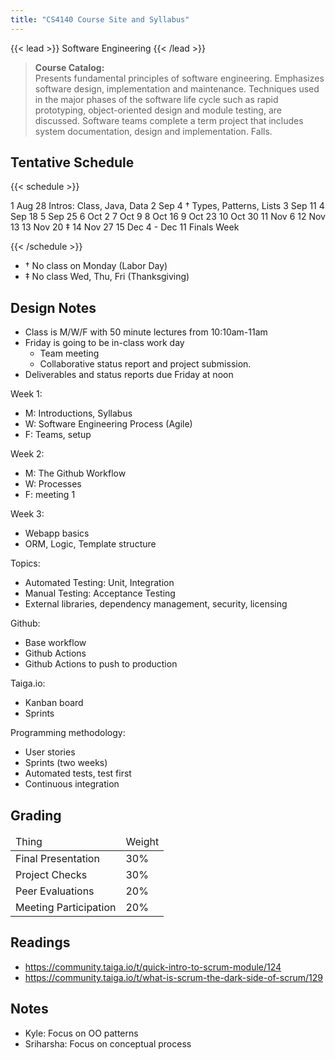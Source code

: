 ```yaml
---
title: "CS4140 Course Site and Syllabus"
---
```


{{< lead >}}
Software Engineering
{{< /lead >}}

<blockquote> 
<b>Course Catalog:</b><br> 
Presents fundamental principles of software engineering. Emphasizes
software design, implementation and maintenance. Techniques used in
the major phases of the software life cycle such as rapid prototyping,
object-oriented design and module testing, are discussed. Software
teams complete a term project that includes system documentation,
design and implementation. Falls.
</blockquote>

## Tentative Schedule



{{< schedule >}}

<tr>
	<td>1</td>
	<td>Aug 28</td>
	<td>Intros: Class, Java, Data</td>
	<td></td>
</tr>
<tr>
	<td>2</td>
	<td>Sep 4 †</td>
	<td>Types, Patterns, Lists</td>
	<td></td>
</tr>
<tr>
	<td>3</td>
	<td>Sep 11</td>
	<td></td>
	<td></td>
</tr>
<tr>
	<td>4</td>
	<td>Sep 18</td>
	<td></td>
	<td></td>
</tr>
<tr>
	<td>5</td>
	<td>Sep 25</td>
	<td></td>
	<td></td>
</tr>
<tr>
	<td>6</td>
	<td>Oct 2</td>
	<td></td>
	<td></td>
</tr>
<tr>
	<td>7</td>
	<td>Oct 9</td>
	<td></td>
	<td></td>
</tr>
<tr>
	<td>8</td>
	<td>Oct 16</td>
	<td></td>
	<td></td>
</tr>
<tr>
	<td>9</td>
	<td>Oct 23</td>
	<td></td>
	<td></td>
</tr>
<tr>
	<td>10</td>
	<td>Oct 30</td>
	<td></td>
	<td></td>
</tr>
<tr>
	<td>11</td>
	<td>Nov 6</td>
	<td></td>
	<td></td>
</tr>
<tr>
	<td>12</td>
	<td>Nov 13</td>
	<td></td>
	<td></td>
</tr>
<tr>
	<td>13</td>
	<td>Nov 20 ‡</td>
	<td></td>
	<td></td>
</tr>
<tr>
	<td>14</td>
	<td>Nov 27</td>
	<td></td>
	<td></td>
</tr>
<tr>
	<td>15</td>
	<td>Dec 4</td>
	<td></td>
	<td></td>
</tr>
<tr>
	<td>-</td>
	<td>Dec 11</td>
	<td colspan="2">Finals Week</td>
</tr>

{{< /schedule >}}

 - † No class on Monday (Labor Day)
 - ‡ No class Wed, Thu, Fri (Thanksgiving)

## Design Notes

 - Class is M/W/F with 50 minute lectures from 10:10am-11am
 - Friday is going to be in-class work day
   - Team meeting
   - Collaborative status report and project submission.
 - Deliverables and status reports due Friday at noon

Week 1:

 - M: Introductions, Syllabus
 - W: Software Engineering Process (Agile)
 - F: Teams, setup

Week 2:

 - M: The Github Workflow
 - W: Processes
 - F: meeting 1

Week 3: 

 - Webapp basics
 - ORM, Logic, Template structure

Topics: 

 - Automated Testing: Unit, Integration 
 - Manual Testing: Acceptance Testing
 - External libraries, dependency management, security, licensing

Github:

 - Base workflow
 - Github Actions
 - Github Actions to push to production

Taiga.io:

 - Kanban board
 - Sprints

Programming methodology:

 - User stories
 - Sprints (two weeks)
 - Automated tests, test first
 - Continuous integration




## Grading

<table class="table table-striped">
  <thead>
    <tr>
	  <td>Thing</td>
	  <td>Weight</td>
	</tr>
  </thead>
  <tbody>
	<tr>
	  <td>Final Presentation</td>
	  <td>30%</td>
	</tr>
    <tr>
	  <td>Project Checks</td>
	  <td>30%</td>
	</tr>
    <tr>
	  <td>Peer Evaluations</td>
	  <td>20%</td>
	</tr>
    <tr>
	  <td>Meeting Participation</td>
	  <td>20%</td>
	</tr>
  </tbody>
</table>


## Readings

 - https://community.taiga.io/t/quick-intro-to-scrum-module/124
 - https://community.taiga.io/t/what-is-scrum-the-dark-side-of-scrum/129



## Notes

 - Kyle: Focus on OO patterns
 - Sriharsha: Focus on conceptual process
